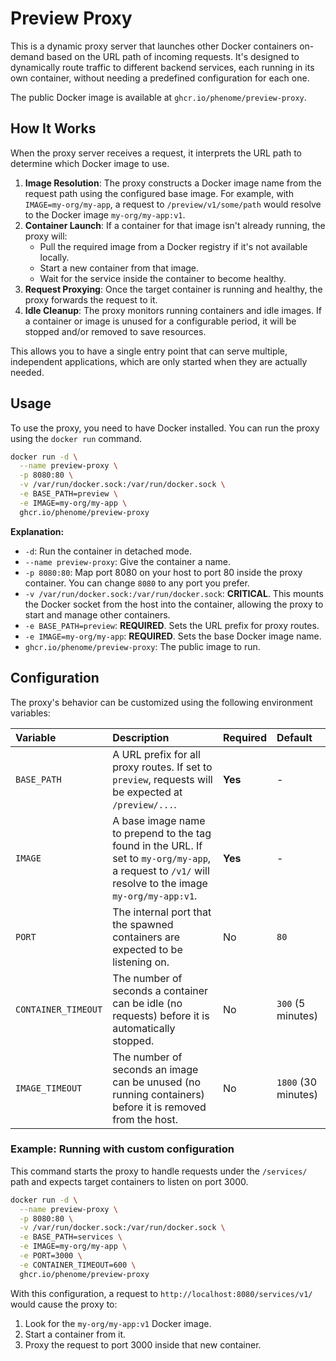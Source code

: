 # Preview Proxy

This is a dynamic proxy server that launches other Docker containers on-demand based on the URL path of incoming requests. It's designed to dynamically route traffic to different backend services, each running in its own container, without needing a predefined configuration for each one.

The public Docker image is available at `ghcr.io/phenome/preview-proxy`.

## How It Works

When the proxy server receives a request, it interprets the URL path to determine which Docker image to use.

1.  **Image Resolution**: The proxy constructs a Docker image name from the request path using the configured base image. For example, with `IMAGE=my-org/my-app`, a request to `/preview/v1/some/path` would resolve to the Docker image `my-org/my-app:v1`.
2.  **Container Launch**: If a container for that image isn't already running, the proxy will:
    *   Pull the required image from a Docker registry if it's not available locally.
    *   Start a new container from that image.
    *   Wait for the service inside the container to become healthy.
3.  **Request Proxying**: Once the target container is running and healthy, the proxy forwards the request to it.
4.  **Idle Cleanup**: The proxy monitors running containers and idle images. If a container or image is unused for a configurable period, it will be stopped and/or removed to save resources.

This allows you to have a single entry point that can serve multiple, independent applications, which are only started when they are actually needed.

## Usage

To use the proxy, you need to have Docker installed. You can run the proxy using the `docker run` command.

```bash
docker run -d \
  --name preview-proxy \
  -p 8080:80 \
  -v /var/run/docker.sock:/var/run/docker.sock \
  -e BASE_PATH=preview \
  -e IMAGE=my-org/my-app \
  ghcr.io/phenome/preview-proxy
```

**Explanation:**

*   `-d`: Run the container in detached mode.
*   `--name preview-proxy`: Give the container a name.
*   `-p 8080:80`: Map port 8080 on your host to port 80 inside the proxy container. You can change `8080` to any port you prefer.
*   `-v /var/run/docker.sock:/var/run/docker.sock`: **CRITICAL**. This mounts the Docker socket from the host into the container, allowing the proxy to start and manage other containers.
*   `-e BASE_PATH=preview`: **REQUIRED**. Sets the URL prefix for proxy routes.
*   `-e IMAGE=my-org/my-app`: **REQUIRED**. Sets the base Docker image name.
*   `ghcr.io/phenome/preview-proxy`: The public image to run.

## Configuration

The proxy's behavior can be customized using the following environment variables:

| Variable | Description | Required | Default |
| :--- | :--- | :--- | :--- |
| `BASE_PATH` | A URL prefix for all proxy routes. If set to `preview`, requests will be expected at `/preview/...`. | **Yes** | - |
| `IMAGE` | A base image name to prepend to the tag found in the URL. If set to `my-org/my-app`, a request to `/v1/` will resolve to the image `my-org/my-app:v1`. | **Yes** | - |
| `PORT` | The internal port that the spawned containers are expected to be listening on. | No | `80` |
| `CONTAINER_TIMEOUT` | The number of seconds a container can be idle (no requests) before it is automatically stopped. | No | `300` (5 minutes) |
| `IMAGE_TIMEOUT` | The number of seconds an image can be unused (no running containers) before it is removed from the host. | No | `1800` (30 minutes) |

### Example: Running with custom configuration

This command starts the proxy to handle requests under the `/services/` path and expects target containers to listen on port 3000.

```bash
docker run -d \
  --name preview-proxy \
  -p 8080:80 \
  -v /var/run/docker.sock:/var/run/docker.sock \
  -e BASE_PATH=services \
  -e IMAGE=my-org/my-app \
  -e PORT=3000 \
  -e CONTAINER_TIMEOUT=600 \
  ghcr.io/phenome/preview-proxy
```

With this configuration, a request to `http://localhost:8080/services/v1/` would cause the proxy to:
1.  Look for the `my-org/my-app:v1` Docker image.
2.  Start a container from it.
3.  Proxy the request to port 3000 inside that new container.
